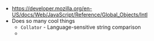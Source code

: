 - https://developer.mozilla.org/en-US/docs/Web/JavaScript/Reference/Global_Objects/Intl
- Does so many cool things
	- `Collator` - Language-sensitive string comparison
	-